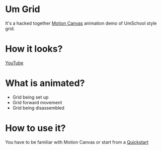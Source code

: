 # Um Grid

It's a hacked together [Motion Canvas](https://motioncanvas.io/) animation demo of UmSchool style grid.

# How it looks?

[YouTube](https://youtu.be/N7frapLHjn4)

# What is animated?

- Grid being set up
- Grid forward movement
- Grid being disassembled 

# How to use it?

You have to be familiar with Motion Canvas or start from a [Quickstart](https://motioncanvas.io/docs/quickstart)
